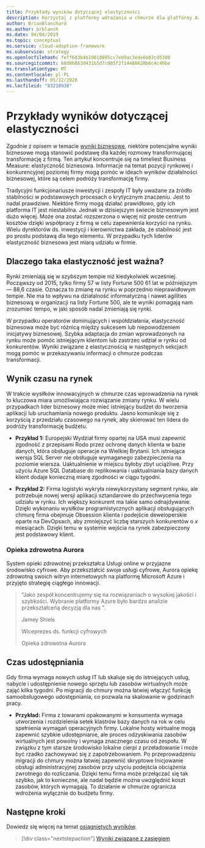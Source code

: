 ```yaml
---
title: Przykłady wyników dotyczącej elastyczności
description: Korzystaj z platformy wdrażania w chmurze dla platformy Azure, aby zrozumieć swoją sytuację na rynku firmy i konkurencyjną poziomą.
author: BrianBlanchard
ms.author: brblanch
ms.date: 04/04/2019
ms.topic: conceptual
ms.service: cloud-adoption-framework
ms.subservice: strategy
ms.openlocfilehash: feff683b4b19018895cc7eb9ac3ede6b03cd5300
ms.sourcegitcommit: 60d8b863d431b5d7c005f2f14488620b6c4c49be
ms.translationtype: MT
ms.contentlocale: pl-PL
ms.lasthandoff: 05/12/2020
ms.locfileid: "83218938"
---
```

# <a name="examples-of-agility-outcomes"></a>Przykłady wyników dotyczącej elastyczności

Zgodnie z opisem w temacie [wyniki biznesowe](./index.md), niektóre potencjalne wyniki biznesowe mogą stanowić podstawę dla każdej rozmowy transformującej transformację z firmą. Ten artykuł koncentruje się na timeliest Business Measure: elastyczność biznesowa. Informacje na temat pozycji rynkowej i konkurencyjnej poziomej firmy mogą pomóc w ideach wyników działalności biznesowej, które są celem podróży transformację firmy.

Tradycyjni funkcjonariusze inwestycji i zespoły IT były uważane za źródło stabilności w podstawowych procesach o krytycznym znaczeniu. Jest to nadal prawdziwe. Niektóre firmy mogą działać prawidłowo, gdy ich platforma IT jest niestabilna. Jednak w dzisiejszym świecie biznesowym jest dużo więcej. Może ona zostać rozszerzona o więcej niż proste centrum kosztów dzięki współpracy z firmą w celu zapewnienia korzyści na rynku. Wielu dyrektorów ds. inwestycji i kierownictwa zakłada, że stabilność jest po prostu podstawą dla tego elementu. W przypadku tych liderów elastyczność biznesowa jest miarą udziału w firmie.

<!-- markdownlint-disable MD026 -->

## <a name="why-is-agility-so-important"></a>Dlaczego taka elastyczność jest ważna?

Rynki zmieniają się w szybszym tempie niż kiedykolwiek wcześniej. Począwszy od 2015, tylko firmy 57 w listy Fortune 500 61 lat w późniejszym &mdash; 88,6 czasie. Oznacza to zmianę na rynku w poprzednio nieprawidłowym tempie. Nie ma to wpływu na działalność informatyczną i nawet agilities biznesową w organizacji na listy Fortune 500, ale te wyniki pomagają nam zrozumieć tempo, w jaki sposób nadal zmieniają się rynki.

W przypadku operatorów dominujących i współdziałania, elastyczność biznesowa może być różnicą między sukcesem lub niepowodzeniem inicjatywy biznesowej. Szybka adaptacja do zmian wprowadzonych na rynku może pomóc istniejącym klientom lub zastrzec udział w rynku od konkurentów. Wyniki związane z elastycznością w następnych sekcjach mogą pomóc w przekazywaniu informacji o chmurze podczas transformacji.

## <a name="time-to-market-outcome"></a>Wynik czasu na rynek

W trakcie wysiłków innowacyjnych w chmurze czas wprowadzenia na rynek to kluczowa miara umożliwiająca rozwiązanie zmiany rynku. W wielu przypadkach lider biznesowy może mieć istniejący budżet do tworzenia aplikacji lub uruchamiania nowego produktu. Jasno komunikuje się z korzyścią z przedziału czasowego na rynek, aby skierować ten lidera do podróży transformację budżetu.

- **Przykład 1:** Europejski Wydział firmy opartej na USA musi zapewnić zgodność z przepisami Rodo przez ochronę danych klienta w bazie danych, która obsługuje operacje na Wielkiej Brytanii. Ich istniejąca wersja SQL Server nie obsługuje wymaganego zabezpieczenia na poziomie wiersza. Uaktualnienie w miejscu byłoby zbyt uciążliwe. Przy użyciu Azure SQL Database do replikowania i uaktualniania bazy danych klient dodaje konieczną miarę zgodności w ciągu tygodni.

- **Przykład 2:** Firma logistyki wykryła niewykorzystany segment rynku, ale potrzebuje nowej wersji aplikacji sztandarowe do przechwycenia tego udziału w rynku. Ich większy konkurent ma takie samo odnajdywanie. Dzięki wykonaniu wysiłków programistycznych aplikacji obsługujących chmurę firma obejmuje Obsession klienta i podejście deweloperskie oparte na DevOpsach, aby zmniejszyć liczbę starszych konkurentów o _x_ miesiącach. Dzięki temu w systemie wejścia na rynek zabezpieczony jest podstawowy klient.

<!-- docsTest:ignore "Jamey Shiels" "Vice President of Digital Experience" "Aurora Health Care" -->

### <a name="aurora-health-care"></a>Opieka zdrowotna Aurora

System opieki zdrowotnej przekształca Usługi online w przyjazne środowisko cyfrowe. Aby przekształcić swoje usługi cyfrowe, Aurora opiekę zdrowotną swoich witryn internetowych na platformę Microsoft Azure i przyjęto strategię ciągłego innowacji.

<!-- cSpell:ignore Jamey Shiels -->

> "Jako zespół koncentrujemy się na rozwiązaniach o wysokiej jakości i szybkości. Wybranie platformy Azure było bardzo analizie przekształceńą decyzją dla nas ".
>
> Jamey Shiels
>
> Wiceprezes ds. funkcji cyfrowych
>
> Opieka zdrowotna Aurora

## <a name="provision-time"></a>Czas udostępniania

Gdy firma wymaga nowych usług IT lub skaluje się do istniejących usług, nabycie i udostępnienie nowego sprzętu lub zasobów wirtualnych może zająć kilka tygodni. Po migracji do chmury można łatwiej włączyć funkcję samoobsługowego udostępniania, co pozwala na skalowanie w godzinach pracy.

- **Przykład:** Firma z towarami opakowanymi w konsumenta wymaga utworzenia i rozdzielenia setek klastrów bazy danych na rok w celu spełnienia wymagań operacyjnych firmy. Lokalne hosty wirtualne mogą zapewnić szybkie udostępnianie, ale proces odzyskiwania zasobów wirtualnych jest powolny i wymaga znacznego czasu od zespołu. W związku z tym starsze środowisko lokalne cierpi z przeładowanie i może być rzadko zachowywać się z zapotrzebowaniem. Po przeprowadzeniu migracji do chmury można łatwiej zapewnić skryptowe Inicjowanie obsługi administracyjnej zasobów przy użyciu podejścia obciążenia zwrotnego do rozliczania. Dzięki temu firma może przełączać się tak szybko, jak to konieczne, ale nadal będzie można uwzględnić koszt zasobów, których wymagają. To działanie w chmurze ogranicza wdrożenia wyłącznie do budżetu firmy.

## <a name="next-steps"></a>Następne kroki

Dowiedz się więcej na temat [osiągniętych wyników](./reach-outcomes.md).

> [!div class="nextstepaction"]
> [Wyniki związane z zasięgiem](./reach-outcomes.md)
